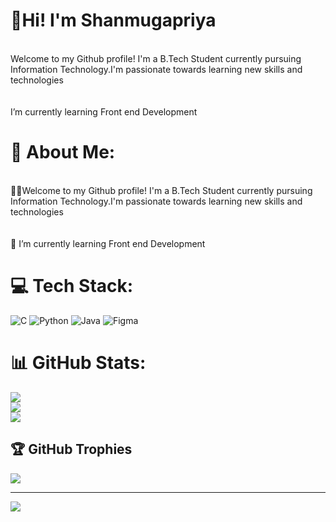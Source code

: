 # 👋Hi! I'm Shanmugapriya
<br>Welcome to my Github profile! I'm a B.Tech Student currently pursuing Information Technology.I'm passionate towards learning new skills and technologies<br><br><br> I’m currently learning Front end Development <br>
# 💫 About Me:
<br>🔗👋Welcome to my Github profile! I'm a B.Tech Student currently pursuing Information Technology.I'm passionate towards learning new skills and technologies<br><br><br>🌱 I’m currently learning Front end Development <br>


# 💻 Tech Stack:
![C](https://img.shields.io/badge/c-%2300599C.svg?style=for-the-badge&logo=c&logoColor=white) ![Python](https://img.shields.io/badge/python-3670A0?style=for-the-badge&logo=python&logoColor=ffdd54) ![Java](https://img.shields.io/badge/java-%23ED8B00.svg?style=for-the-badge&logo=openjdk&logoColor=white) ![Figma](https://img.shields.io/badge/figma-%23F24E1E.svg?style=for-the-badge&logo=figma&logoColor=white)
# 📊 GitHub Stats:
![](https://github-readme-stats.vercel.app/api?username=ShanmugapriyaR2004&theme=dark&hide_border=false&include_all_commits=false&count_private=false)<br/>
![](https://github-readme-streak-stats.herokuapp.com/?user=ShanmugapriyaR2004&theme=dark&hide_border=false)<br/>
![](https://github-readme-stats.vercel.app/api/top-langs/?username=ShanmugapriyaR2004&theme=dark&hide_border=false&include_all_commits=false&count_private=false&layout=compact)

## 🏆 GitHub Trophies
![](https://github-profile-trophy.vercel.app/?username=ShanmugapriyaR2004&theme=radical&no-frame=false&no-bg=true&margin-w=4)

---
[![](https://visitcount.itsvg.in/api?id=ShanmugapriyaR2004&icon=0&color=0)](https://visitcount.itsvg.in)

<!-- Proudly created with GPRM ( https://gprm.itsvg.in ) -->
